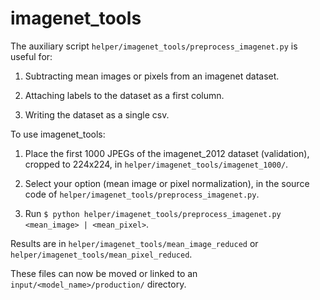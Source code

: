 # imagenet_tools
The auxiliary script `helper/imagenet_tools/preprocess_imagenet.py` is useful for:

1. Subtracting mean images or pixels from an imagenet dataset.

2. Attaching labels to the dataset as a first column.

3. Writing the dataset as a single csv.

To use imagenet_tools:

1. Place the first 1000 JPEGs of the imagenet_2012 dataset (validation), cropped to 224x224, in `helper/imagenet_tools/imagenet_1000/`.

2. Select your option (mean image or pixel normalization), in the source code of `helper/imagenet_tools/preprocess_imagenet.py`.

3. Run `$ python helper/imagenet_tools/preprocess_imagenet.py <mean_image> | <mean_pixel>`.

Results are in `helper/imagenet_tools/mean_image_reduced` or `helper/imagenet_tools/mean_pixel_reduced`. 

These files can now be moved or linked to an `input/<model_name>/production/` directory.
